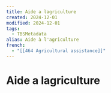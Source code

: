 ```yaml
---
title: Aide a lagriculture
created: 2024-12-01
modified: 2024-12-01
tags:
  - TBSMetadata
alias: Aide à l'agriculture
french:
  - "[[464 Agricultural assistance]]"
---
```

# Aide a lagriculture
